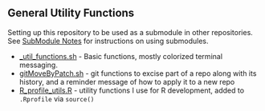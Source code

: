 ## General Utility Functions

Setting up this repository to be used as a submodule in other
repositories. See [SubModule Notes](SubModuleNotes.md) for
instructions on using submodules.

* [_util_functions.sh](_util_functions.sh) - Basic functions, mostly
  colorized terminal messaging.
* [gitMoveByPatch.sh](gitMoveByPatch.sh) - git functions to excise
  part of a repo along with its history, and a reminder message of how
  to apply it to a new repo
* [R_profile_utils.R](R_profile_utils.R) - utility functions I use for
  R development, added to `.Rprofile` via `source()`
  

